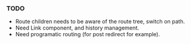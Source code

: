 ### TODO
- Route children needs to be aware of the route tree, switch on path.
- Need Link component, and history management.
- Need programatic routing (for post redirect for example).
